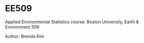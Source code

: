 EE509
=====

Applied Environmental Statistics course: Boston University, Earth &amp; Environment 509

Author: Brenda Kim
